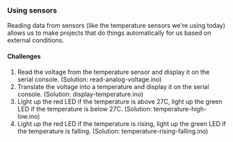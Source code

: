 ### Using sensors

Reading data from sensors (like the temperature sensors we're using today) allows us to make projects that do things automatically for us based on external conditions.

#### Challenges
1. Read the voltage from the temperature sensor and display it on the serial console.  (Solution: read-analog-voltage.ino)
2. Translate the voltage into a temperature and display it on the serial console.  (Solution: display-temperature.ino)
3. Light up the red LED if the temperature is above 27C, light up the green LED if the temperature is below 27C. (Solution: temperature-high-low.ino)
4. Light up the red LED if the temperature is rising, light up the green LED if the temperature is falling.  (Solution: temperature-rising-falling.ino)

 
